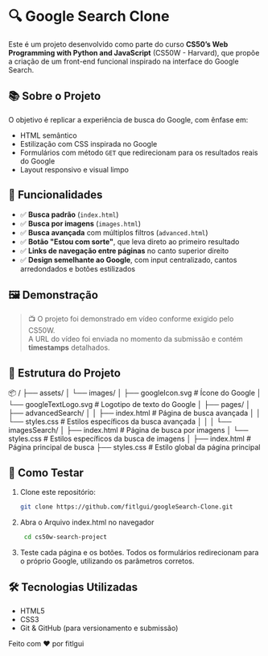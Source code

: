 # 🔍 Google Search Clone

Este é um projeto desenvolvido como parte do curso **CS50’s Web Programming with Python and JavaScript** (CS50W - Harvard), que propõe a criação de um front-end funcional inspirado na interface do Google Search.

## 📚 Sobre o Projeto

O objetivo é replicar a experiência de busca do Google, com ênfase em:

- HTML semântico  
- Estilização com CSS inspirada no Google  
- Formulários com método `GET` que redirecionam para os resultados reais do Google  
- Layout responsivo e visual limpo

## 🧱 Funcionalidades

- ✅ **Busca padrão** (`index.html`)  
- ✅ **Busca por imagens** (`images.html`)  
- ✅ **Busca avançada** com múltiplos filtros (`advanced.html`)  
- ✅ **Botão "Estou com sorte"**, que leva direto ao primeiro resultado  
- ✅ **Links de navegação entre páginas** no canto superior direito  
- ✅ **Design semelhante ao Google**, com input centralizado, cantos arredondados e botões estilizados

## 🖼 Demonstração

> 📺 O projeto foi demonstrado em vídeo conforme exigido pelo CS50W.  
> A URL do vídeo foi enviada no momento da submissão e contém **timestamps** detalhados.
> 

## 📁 Estrutura do Projeto

📦 /
├── assets/
│ └── images/
│ ├── googleIcon.svg # Ícone do Google
│ └── googleTextLogo.svg # Logotipo de texto do Google
│
├── pages/
│ ├── advancedSearch/
│ │ ├── index.html # Página de busca avançada
│ │ └── styles.css # Estilos específicos da busca avançada
│ │
│ └── imagesSearch/
│ ├── index.html # Página de busca por imagens
│ └── styles.css # Estilos específicos da busca de imagens
│
├── index.html # Página principal de busca
├── styles.css # Estilo global da página principal

## 🚀 Como Testar

1. Clone este repositório:

   ```bash
   git clone https://github.com/fitlgui/googleSearch-Clone.git

2. Abra o Arquivo index.html no navegador

   ```bash
    cd cs50w-search-project

3. Teste cada página e os botões. Todos os formulários redirecionam para o próprio Google, utilizando os parâmetros corretos.


## 🛠 Tecnologias Utilizadas
- HTML5
- CSS3
- Git & GitHub (para versionamento e submissão)

Feito com ❤️ por fitlgui
